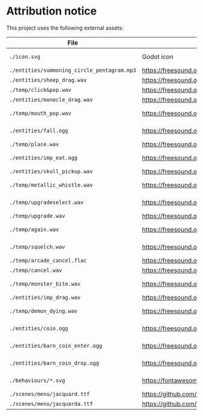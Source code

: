 # Attribution notice

This project uses the following external assets:

| File | URL | License |
|------|-------|-----|
| `./icon.svg` | Godot icon | MIT license |
| `./entities/summoning_circle_pentagram.mp3` | https://freesound.org/people/sdroliasnick/sounds/731270/ | CC0 |
| `./entities/sheep_drag.wav` | https://freesound.org/people/michaelperfect/sounds/710298/ | CC0 |
| `./temp/click&pop.wav` | https://freesound.org/people/GammaGool/sounds/730488/ | CC0 |
| `./entities/monocle_drag.wav` | https://freesound.org/people/NovaSoundTechnology/sounds/727104/ | CC0 |
| `./temp/mouth_pop.wav` | https://freesound.org/people/igaopuromalte/sounds/725453/ | Attribution 4 |
| `./entities/fall.ogg` | https://freesound.org/people/JustInvoke/sounds/446124/ | Attribution 4 |
| `./temp/place.wav` | https://freesound.org/people/Planman/sounds/208111/ | CC0 |
| `./entities/imp_eat.ogg` | https://freesound.org/people/MinecraftGamerLR/sounds/728695/ | Attribution 4 |
| `./entities/skull_pickup.wav` | https://freesound.org/people/cliftonmcarlson/sounds/392883/ | CC0 |
| `./temp/metallic_whistle.wav` | https://freesound.org/people/furbyguy/sounds/365643/| Attribution 3|
| `./temp/upgradeselect.wav` | https://freesound.org/people/TechspiredMinds/sounds/729216/| Attribution 4|
| `./temp/upgrade.wav` | https://freesound.org/people/colorsCrimsonTears/sounds/607409/ | CC0 |
| `./temp/again.wav` | https://freesound.org/people/LorenzoTheGreat/sounds/417795/ | Attribution 3 |
| `./temp/squelch.wav` | https://freesound.org/people/primeval_polypod/sounds/159389/ | Attribution 3 |
| `./temp/arcade_cancel.flac` | https://freesound.org/people/plasterbrain/sounds/464912/ | CC0 |
| `./temp/cancel.wav` | https://freesound.org/people/Kagateni/sounds/571510/ | CC0 |
| `./temp/monster_bite.wav` | https://freesound.org/people/OGsoundFX/sounds/423010/ | Attribution 4 |
| `./entities/imp_drag.wav` | https://freesound.org/people/JarredGibb/sounds/217273/ | CC0 |
| `./temp/demon_dying.wav` | https://freesound.org/people/THE_bizniss/sounds/37823/ | Attribution 3 |
| `./entities/coin.ogg` | https://freesound.org/people/forrisday/sounds/214509/ | Attribution 4 |
| `./entities/barn_coin_enter.ogg` | https://freesound.org/people/Nawer/sounds/711784/ | Attribution 4 |
| `./entities/barn_coin_drop.ogg` | https://freesound.org/people/Nawer/sounds/711784/ | Attribution 4 |
| `./behaviours/*.svg` | https://fontawesome.com/ | CC-BY 4.0 |
| `./scenes/menu/jacquard.ttf` | https://github.com/scfried/soft-type-jacquard | OFL-1.1 |
| `./scenes/menu/jacquarda.ttf` | https://github.com/scfried/soft-type-jacquarda-bastarda | OFL-1.1 |